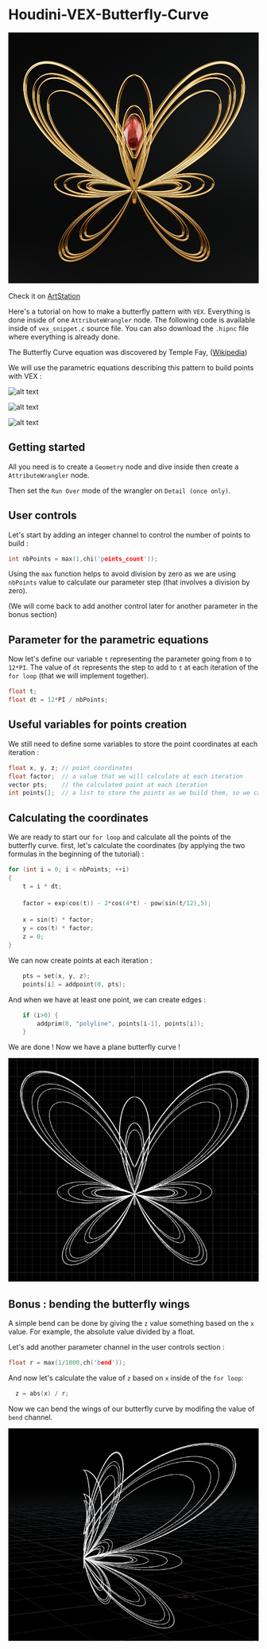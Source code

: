 # Houdini-VEX-Butterfly-Curve
![alt text](https://github.com/ObeidaZakzak/Houdini-VEX-Butterfly-Curve/blob/master/butterfly_gold_front_low.png)

Check it on [ArtStation](https://obeyfx27.artstation.com/projects/5XP9XJ)

Here's a tutorial on how to make a butterfly pattern with `VEX`. Everything is done inside of one `AttributeWrangler` node. The following code is available inside of `vex_snippet.c` source file. You can also download the `.hipnc` file where everything is already done.

The Butterfly Curve equation was discovered by Temple Fay, ([Wikipedia](https://en.wikipedia.org/wiki/Butterfly_curve_(transcendental)))

We will use the parametric equations describing this pattern to build points with VEX :

![alt text](https://wikimedia.org/api/rest_v1/media/math/render/svg/6a17a33d739ede62a269949b5bf551a875397102)

![alt text](https://wikimedia.org/api/rest_v1/media/math/render/svg/92e1ec07900777c282b5c379b0877906f4594727)

![alt text](https://wikimedia.org/api/rest_v1/media/math/render/svg/3c9b54f7112ec2abd4125ef9b52aa55a9b8470ea)

## Getting started
All you need is to create a `Geometry` node and dive inside then create a `AttributeWrangler` node.

Then set the `Run Over` mode of the wrangler on `Detail (once only)`.

## User controls
Let's start by adding an integer channel to control the number of points to build :

```c
int nbPoints = max(1,chi('points_count'));
```

Using the `max` function helps to avoid division by zero as we are using `nbPoints` value to calculate our parameter step (that involves a division by zero).

(We will come back to add another control later for another parameter in the bonus section)

## Parameter for the parametric equations
Now let's define our variable `t` representing the parameter going from `0` to `12*PI`. The value of `dt` represents the step to add to `t` at each iteration of the `for loop` (that we will implement together).

```c
float t;
float dt = 12*PI / nbPoints;
```

## Useful variables for points creation
We still need to define some variables to store the point coordinates at each iteration :
```c
float x, y, z; // point coordinates
float factor;  // a value that we will calculate at each iteration
vector pts;    // the calculated point at each iteration
int points[];  // a list to store the points as we build them, so we can build edges later
```

## Calculating the coordinates
We are ready to start our `for loop` and calculate all the points of the butterfly curve. first, let's calculate the coordinates (by applying the two formulas in the beginning of the tutorial) :

```c
for (int i = 0; i < nbPoints; ++i)
{
    t = i * dt;
    
    factor = exp(cos(t)) - 2*cos(4*t) - pow(sin(t/12),5);
    
    x = sin(t) * factor;
    y = cos(t) * factor;
    z = 0;
}
```

We can now create points at each iteration :

```c
    pts = set(x, y, z);
    points[i] = addpoint(0, pts);
```

And when we have at least one point, we can create edges :

```c
    if (i>0) {
        addprim(0, "polyline", points[i-1], points[i]);
    }
```

We are done ! Now we have a plane butterfly curve !

![alt text](https://github.com/ObeidaZakzak/Houdini-VEX-Butterfly-Curve/blob/master/front.png)

## Bonus : bending the butterfly wings
A simple bend can be done by giving the `z` value something based on the `x` value. For example, the absolute value divided by a float.

Let's add another parameter channel in the user controls section :

```c
float r = max(1/1000,ch('bend'));
```

And now let's calculate the value of `z` based on `x` inside of the `for loop`:

```c
  z = abs(x) / r;
```

Now we can bend the wings of our butterfly curve by modifing the value of `bend` channel.

![alt text](https://github.com/ObeidaZakzak/Houdini-VEX-Butterfly-Curve/blob/master/perspective.png)
